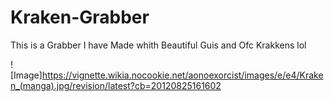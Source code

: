 # Kraken-Grabber
This is a Grabber I have Made whith Beautiful Guis and Ofc Krakkens lol

![Image]https://vignette.wikia.nocookie.net/aonoexorcist/images/e/e4/Kraken_(manga).jpg/revision/latest?cb=20120825161602

